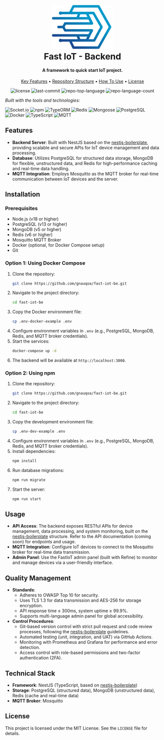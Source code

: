 <div id="top">

<!-- HEADER STYLE: CONSOLE -->
<div align="center">

<h1 align="center">
  <br>
  <a href="http://www.amitmerchant.com/electron-markdownify"><img src="https://raw.githubusercontent.com/gnauqoa/fast-iot-fe/c8f4e737913bd522e44882d34bd66b855ba340f1/public/fast-iot-no-text.svg"alt="Markdownify" width="200"></a>
  <br>Fast IoT - Backend
  <br>
</h1>

<h4 align="center">A framework to quick start IoT project.</h4>
</div>
<p align="center">
  <a href="#key-features">Key Features</a> •
  <a href="#repository-structure">Repository Structure</a> •
  <a href="#how-to-use">How To Use</a> •
  <a href="#license">License</a>
</p>
<div align="center"> 
<img src="https://img.shields.io/github/license/gnauqoa/fast-iot-be?style=flat-square&logo=opensourceinitiative&logoColor=white&color=8a2be2" alt="license">
<img src="https://img.shields.io/github/last-commit/gnauqoa/fast-iot-be?style=flat-square&logo=git&logoColor=white&color=8a2be2" alt="last-commit">
<img src="https://img.shields.io/github/languages/top/gnauqoa/fast-iot-be?style=flat-square&color=8a2be2" alt="repo-top-language">
<img src="https://img.shields.io/github/languages/count/gnauqoa/fast-iot-be?style=flat-square&color=8a2be2" alt="repo-language-count">
</div>

<em>Built with the tools and technologies:</em>

<img src="https://img.shields.io/badge/Socket.io-010101.svg?style=flat-square&logo=socketdotio&logoColor=white" alt="Socket.io">
<img src="https://img.shields.io/badge/npm-CB3837.svg?style=flat-square&logo=npm&logoColor=white" alt="npm">
<img src="https://img.shields.io/badge/TypeORM-FE0803.svg?style=flat-square&logo=TypeORM&logoColor=white" alt="TypeORM">
<img src="https://img.shields.io/badge/Redis-FF4438.svg?style=flat-square&logo=Redis&logoColor=white" alt="Redis">
<img src="https://img.shields.io/badge/Mongoose-F04D35.svg?style=flat-square&logo=Mongoose&logoColor=white" alt="Mongoose">
<img src="https://img.shields.io/badge/postgres-4169E1.svg?style=flat-square&logo=postgresql&logoColor=white" alt="PostgreSQL">
<img src="https://img.shields.io/badge/Docker-2496ED.svg?style=flat-square&logo=Docker&logoColor=white" alt="Docker">
<img src="https://img.shields.io/badge/TypeScript-3178C6.svg?style=flat-square&logo=TypeScript&logoColor=white" alt="TypeScript">
<img src="https://img.shields.io/badge/MQTT-660066.svg?style=flat-square&logo=MQTT&logoColor=white" alt="MQTT">

</div>

## Features
- **Backend Server**: Built with NestJS based on the [nestjs-boilerplate](https://github.com/brocoders/nestjs-boilerplate), providing scalable and secure APIs for IoT device management and data processing.
- **Database**: Utilizes PostgreSQL for structured data storage, MongoDB for flexible, unstructured data, and Redis for high-performance caching and real-time data handling.
- **MQTT Integration**: Employs Mosquitto as the MQTT broker for real-time communication between IoT devices and the server.

## Installation
### Prerequisites
- Node.js (v18 or higher)
- PostgreSQL (v13 or higher)
- MongoDB (v5 or higher)
- Redis (v6 or higher)
- Mosquitto MQTT Broker
- Docker (optional, for Docker Compose setup)
- Git

### Option 1: Using Docker Compose
1. Clone the repository:
   ```bash
   git clone https://github.com/gnauqoa/fast-iot-be.git
   ```
2. Navigate to the project directory:
   ```bash
   cd fast-iot-be
   ```
3. Copy the Docker environment file:
   ```bash
   cp .env-docker-example .env
   ```
4. Configure environment variables in `.env` (e.g., PostgreSQL, MongoDB, Redis, and MQTT broker credentials).
5. Start the services:
   ```bash
   docker-compose up -d
   ```
6. The backend will be available at `http://localhost:3000`.

### Option 2: Using npm
1. Clone the repository:
   ```bash
   git clone https://github.com/gnauqoa/fast-iot-be.git
   ```
2. Navigate to the project directory:
   ```bash
   cd fast-iot-be
   ```
3. Copy the development environment file:
   ```bash
   cp .env-dev-example .env
   ```
4. Configure environment variables in `.env` (e.g., PostgreSQL, MongoDB, Redis, and MQTT broker credentials).
5. Install dependencies:
   ```bash
   npm install
   ```
6. Run database migrations:
   ```bash
   npm run migrate
   ```
7. Start the server:
   ```bash
   npm run start
   ```

## Usage
- **API Access**: The backend exposes RESTful APIs for device management, data processing, and system monitoring, built on the [nestjs-boilerplate](https://github.com/brocoders/nestjs-boilerplate) structure. Refer to the API documentation (coming soon) for endpoints and usage.
- **MQTT Integration**: Configure IoT devices to connect to the Mosquitto broker for real-time data transmission.
- **Admin Panel**: Use the FastIoT admin panel (built with Refine) to monitor and manage devices via a user-friendly interface.

## Quality Management
- **Standards**:
  - Adheres to OWASP Top 10 for security.
  - Uses TLS 1.3 for data transmission and AES-256 for storage encryption.
  - API response time ≤ 300ms, system uptime ≥ 99.9%.
  - Supports multi-language admin panel for global accessibility.
- **Control Procedures**:
  - Git-based version control with strict pull request and code review processes, following the [nestjs-boilerplate](https://github.com/brocoders/nestjs-boilerplate) guidelines.
  - Automated testing (unit, integration, and UAT) via GitHub Actions.
  - Monitoring with Prometheus and Grafana for performance and error detection.
  - Access control with role-based permissions and two-factor authentication (2FA).

## Technical Stack
- **Framework**: NestJS (TypeScript, based on [nestjs-boilerplate](https://github.com/brocoders/nestjs-boilerplate))
- **Storage**: PostgreSQL (structured data), MongoDB (unstructured data), Redis (cache and real-time data)
- **MQTT Broker**: Mosquitto

## License
This project is licensed under the MIT License. See the `LICENSE` file for details.